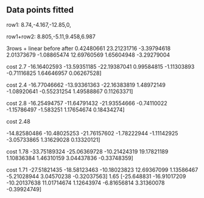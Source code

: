 ## Data points fitted

row1:
8.74,-4.167,-12.85,0,

row1+row2:
8.805,-5.11,9.458,6.987

3rows + linear before after
0.42480661 23.21231716 -3.39794618  2.01373679 -1.08865474 12.69760569
  1.65604948 -3.29279004
  
cost 2.7
  -16.16402593 -13.59351185 -22.19387041   0.99584815  -1.11303893
  -0.71116825   1.64646957   0.06267528]
  
 cost 2.4
  -16.77046662 -13.93361363 -22.16383819   1.48972149  -1.08920641
  -0.55231254   1.49588867   0.11263371]
  
  cost 2.8
  -16.25494757 -11.64791432 -21.93554666  -0.74110022  -1.15786497
  -1.583251     1.17654674   0.18434274]
  
  cost 2.48
  
   -14.82580486 -10.48025253 -21.76157602  -1.78222944  -1.11142925
  -3.05733865   1.31629028   0.13320121]
  
  cost 1.78
  -33.75189324 -25.06369728 -10.21424319  19.17821189   1.10836384
   1.46310159   3.04437836  -0.33748359]
   
   cost 1.71
    -27.51821435 -18.58123463 -10.18023823  12.69367099   1.13586467
  -5.21028944   3.04570238  -0.32037563]
  1.65
  [-25.648831   -16.91017209 -10.20137638  11.01714674   1.12643974
  -6.81656814   3.31360078  -0.39924749]